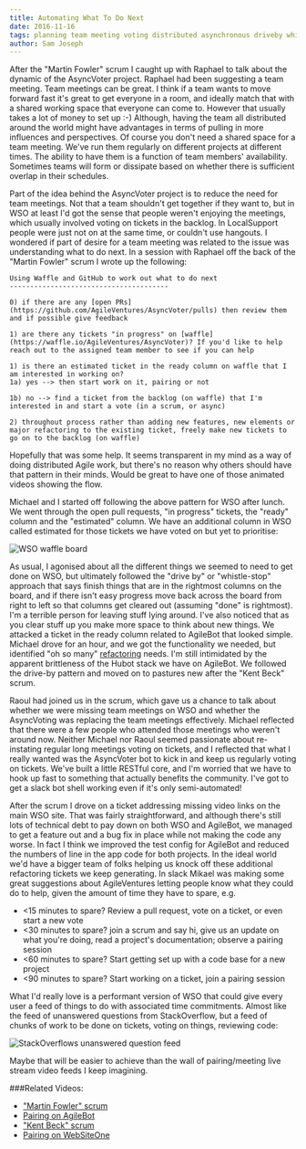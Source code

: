 ```yaml
---
title: Automating What To Do Next
date: 2016-11-16
tags: planning team meeting voting distributed asynchronous driveby whistlestop pairing waffle github 
author: Sam Joseph
---
```


After the "Martin Fowler" scrum I caught up with Raphael to talk about the dynamic of the AsyncVoter project.  Raphael had been suggesting a team meeting.  Team meetings can be great.  I think if a team wants to move forward fast it's great to get everyone in a room, and ideally match that with a shared working space that everyone can come to.  However that usually takes a lot of money to set up :-)  Although, having the team all distributed around the world might have advantages in terms of pulling in more influences and perspectives.  Of course you don't need a shared space for a team meeting.  We've run them regularly on different projects at different times.  The ability to have them is a function of team members' availability.  Sometimes teams will form or dissipate based on whether there is sufficient overlap in their schedules. 

Part of the idea behind the AsyncVoter project is to reduce the need for team meetings.  Not that a team shouldn't get together if they want to, but in WSO at least I'd got the sense that people weren't enjoying the meetings, which usually involved voting on tickets in the backlog.  In LocalSupport people were just not on at the same time, or couldn't use hangouts.  I wondered if part of desire for a team meeting was related to the issue was understanding what to do next.  In a session with Raphael off the back of the "Martin Fowler" scrum I wrote up the following:

```
Using Waffle and GitHub to work out what to do next
---------------------------------------

0) if there are any [open PRs](https://github.com/AgileVentures/AsyncVoter/pulls) then review them and if possible give feedback

1) are there any tickets "in progress" on [waffle](https://waffle.io/AgileVentures/AsyncVoter)? If you'd like to help reach out to the assigned team member to see if you can help

1) is there an estimated ticket in the ready column on waffle that I am interested in working on?
1a) yes --> then start work on it, pairing or not

1b) no --> find a ticket from the backlog (on waffle) that I'm interested in and start a vote (in a scrum, or async)

2) throughout process rather than adding new features, new elements or major refactoring to the existing ticket, freely make new tickets to go on to the backlog (on waffle)
```

Hopefully that was some help.  It seems transparent in my mind as a way of doing distributed Agile work, but there's no reason why others should have that pattern in their minds.  Would be great to have one of those animated videos showing the flow.

Michael and I started off following the above pattern for WSO after lunch.  We went through the open pull requests, "in progress" tickets, the "ready" column and the "estimated" column.  We have an additional column in WSO called estimated for those tickets we have voted on but yet to prioritise:

![WSO waffle board](https://www.dropbox.com/s/o2kc9kx6gimfmx0/Screenshot%202016-11-16%2009.31.25.png?dl=1)

As usual, I agonised about all the different things we seemed to need to get done on WSO, but ultimately followed the "drive by" or "whistle-stop" approach that says finish things that are in the rightmost columns on the board, and if there isn't easy progress move back across the board from right to left so that columns get cleared out (assuming "done" is rightmost).  I'm a terrible person for leaving stuff lying around.  I've also noticed that as you clear stuff up you make more space to think about new things.  We attacked a ticket in the ready column related to AgileBot that looked simple.  Michael drove for an hour, and we got the functionality we needed, but identified "oh so many" [refactoring](https://github.com/AgileVentures/agile-bot/issues/45) needs.  I'm still intimidated by the apparent brittleness of the Hubot stack we have on AgileBot.  We followed the drive-by pattern and moved on to pastures new after the "Kent Beck" scrum.

Raoul had joined us in the scrum, which gave us a chance to talk about whether we were missing team meetings on WSO and whether the AsyncVoting was replacing the team meetings effectively.  Michael reflected that there were a few people who attended those meetings who weren't around now.  Neither Michael nor Raoul seemed passionate about re-instating regular long meetings voting on tickets, and I reflected that what I really wanted was the AsyncVoter bot to kick in and keep us regularly voting on tickets.  We've built a little RESTful core, and I'm worried that we have to hook up fast to something that actually benefits the community.  I've got to get a slack bot shell working even if it's only semi-automated!

After the scrum I drove on a ticket addressing missing video links on the main WSO site.  That was fairly straightforward, and although there's still lots of technical debt to pay down on both WSO and AgileBot, we managed to get a feature out and a bug fix in place while not making the code any worse.  In fact I think we improved the test config for AgileBot and reduced the numbers of line in the app code for both projects.   In the ideal world we'd have a bigger team of folks helping us knock off these additional refactoring tickets we keep generating.  In slack Mikael was making some great suggestions about AgileVentures letting people know what they could do to help, given the amount of time they have to spare, e.g. 

* <15 minutes to spare?  Review a pull request, vote on a ticket, or even start a new vote
* <30 minutes to spare? join a scrum and say hi, give us an update on what you're doing, read a project's documentation; observe a pairing session
* <60 minutes to spare? Start getting set up with a code base for a new project
* <90 minutes to spare? Start working on a ticket, join a pairing session

What I'd really love is a performant version of WSO that could give every user a feed of things to do with associated time commitments.  Almost like the feed of unanswered questions from StackOverflow, but a feed of chunks of work to be done on tickets, voting on things, reviewing code:

![StackOverflows unanswered question feed](https://www.dropbox.com/s/pvp2i3q3d3xkpmm/Screenshot%202016-11-16%2009.48.54.png?dl=1)

Maybe that will be easier to achieve than the wall of pairing/meeting live stream video feeds I keep imagining.

###Related Videos:

* ["Martin Fowler" scrum](https://www.youtube.com/watch?v=aYCGCegwjvY)
* [Pairing on AgileBot](https://www.youtube.com/watch?v=qRCeF-IECaU)
* ["Kent Beck" scrum](https://www.youtube.com/watch?v=1gMF_0oALyY)
* [Pairing on WebSiteOne](https://www.youtube.com/watch?v=tKqG-pSQcfU)



